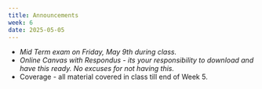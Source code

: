 ```yaml
---
title: Announcements
week: 6
date: 2025-05-05
---
```


* *Mid Term exam on Friday, May 9th during class.*
* *Online Canvas with Respondus - its your responsibility to download and have this ready. No excuses for not having this.*
* Coverage - all material covered in class till end of Week 5. 
  
